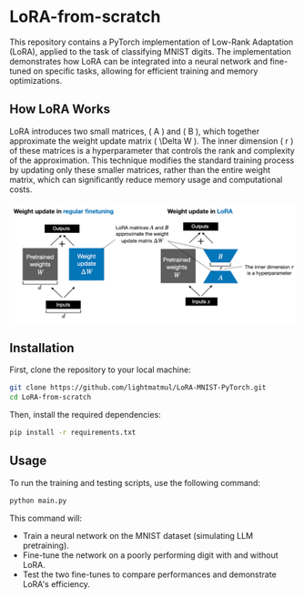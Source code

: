 # LoRA-from-scratch
This repository contains a PyTorch implementation of Low-Rank Adaptation (LoRA), applied to the task of classifying MNIST digits. The implementation demonstrates how LoRA can be integrated into a neural network and fine-tuned on specific tasks, allowing for efficient training and memory optimizations.

## How LoRA Works

LoRA introduces two small matrices, \( A \) and \( B \), which together approximate the weight update matrix \( \Delta W \). The inner dimension \( r \) of these matrices is a hyperparameter that controls the rank and complexity of the approximation. This technique modifies the standard training process by updating only these smaller matrices, rather than the entire weight matrix, which can significantly reduce memory usage and computational costs.

![LoRA Weight Update Diagram](LoRA_diagram.jpg)

## Installation

First, clone the repository to your local machine:

```bash
git clone https://github.com/lightmatmul/LoRA-MNIST-PyTorch.git
cd LoRA-from-scratch
```

Then, install the required dependencies:
```bash
pip install -r requirements.txt
```

## Usage
To run the training and testing scripts, use the following command:

```bash
python main.py
```

This command will:

- Train a neural network on the MNIST dataset (simulating LLM pretraining).
- Fine-tune the network on a poorly performing digit with and without LoRA.
- Test the two fine-tunes to compare performances and demonstrate LoRA's efficiency.

